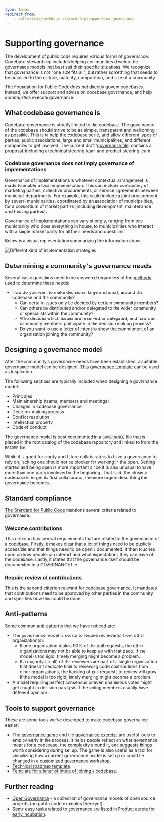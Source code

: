 ```yaml
---
type: Index
redirect_from:
    - activities/codebase-stewardship/supporting-governance
---
```


# Supporting governance

The development of public code requires various forms of governance.
Codebase stewardship includes helping communities develop the governance models that best suit their specific situations.
We recognize that governance is not "one size fits all", but rather something that needs to be adjusted to the culture, maturity, composition, and size of a community.

The Foundation for Public Code *does not* directly govern codebases.
Instead, we offer support and advise on codebase governance, and help *communities* execute governance.

## What codebase governance is

Codebase governance is strictly limited to the codebase.
The governance of the codebase should strive to be as simple, transparent and welcoming as possible.
This is to help the codebase scale, and allow different types of parties; public associations, large and small municipalities, and different companies to get involved.
The current draft ‘[governance file](governance-template.md)’ contains a proposal, including a technical steering team and product steering team.

### Codebase governance does not imply governance of implementations

Governance of implementations is whatever contextual arrangement is made to enable a local implementation.
This can include contracting of marketing parties, collective procurements, or service agreements between municipal departments.
For example, this could include a joint procurement by several municipalities, coordinated by an association of municipalities, for a consortium of market parties (including development, maintenance and hosting parties).

Governance of implementations can vary strongly, ranging from one municipality who does everything in house, to municipalities who interact with a single market party for all their needs and questions.

Below is a visual representation summarizing the information above.

![Different kind of implementation strategies](governance-models.png)

## Determining a community's governance needs

Several basic questions need to be answered regardless of the [methods](../workshops/) used to determine these needs:

* How do you want to make decisions, large and small, around the codebase and the community?
  * Can certain issues only be decided by certain community members?
  * Can others be distributed and/or delegated to the wider community or specialists within the community?
  * Who decides which issues are reserved or delegated, and how can community members participate in the decision making process?
  * Do you want to use a [letter of intent](letter-of-intent-template.md) to show the commitment of an organization joining the community?

## Designing a governance model

After the community's governance needs have been established, a suitable governance model can be designed.
[This governance template](governance-template.md) can be used as inspiration.

The following sections are typically included when designing a governance model:

* Principles
* Maintainership (teams, members and meetings)
* Changes in codebase governance
* Decision-making process
* Conflict resolution
* Intellectual property
* Code of conduct

The governance model is best documented in a `GOVERNANCE` file that is placed in the root catalog of the codebase repository and linked to from the `README` file.

While it is good for clarity and future collaborators to have a governance to rely on, lacking one should not be blocker for working in the open.
Getting started and being open is more important since it is also unusual to have more than one party involeved in the beginning.
That said, the closer a codebase is to get its first collaborator, the more urgent describing the governance becomes.

## Standard compliance

[The Standard for Public Code](https://standard.publiccode.net) mentions several criteria related to governance.

### [Welcome contributions](https://standard.publiccode.net/criteria/open-to-contributions.html)

This criterion has several requirements that are related to the governance of a codebase.
Firstly, it makes clear that a lot of things need to be publicly accessible and that things need to be openly documented.
It then touches upon on how people can interact and what expectations they can have of the codebase.
Lastly, it states that the governance itself should be documented in a GOVERNANCE file.

### [Require review of contributions](https://standard.publiccode.net/criteria/require-review.html)

This is the second criterion relevant for codebase governance.
It mandates that contributions need to be approved by other parties in the community and specifies how this could be done.

## Anti-patterns

Some common [anti-patterns](https://en.wikipedia.org/wiki/Anti-pattern) that we have noticed are:

* The governance model is set up to require reviewer(s) from other organization(s).
  * If one organization makes 90% of the pull requests, the other organizations may not be able to keep up with that pace. If the model is too rigid, timely merging might become a problem.
  * If a majority (or all) of the reviewers are part of a single organization that doesn't dedicate time to reviewing code contributions from other organizations, the backlog of pull requests to review will grow. If the model is too rigid, timely merging might become a problem.
* A model requiring perfect consensus or even unanimous votes might get caught in decision paralysis if the voting members usually have different opinions.

## Tools to support governance

These are some tools we've developed to make codebase governance easier:

* The [governance game](game/index.md) and the [governance exercise](exercise/index.md) are useful tools to employ early in the process. It helps people reflect on what governance means for a codebase, the complexity around it, and suggests things worth considering during set up. The game is also useful as a tool for visualizing how a current governance model is set up or could be changed in [a customized governance workshop](customized-governance-workshop/index.md).
* [Technical roadmap template](technical-roadmap-template.md).
* [Template for a letter of intent of joining a codebase](letter-of-intent-template.md).

## Further reading

* [Open Governance](https://github.com/opengovernance/opengovernance.dev) - a collection of governance models of open source projects (no public code examples there yet).
* Some easy tasks related to governance are listed in [Product assets for early incubation](../codebase-stewardship/product-assets-for-early-incubation.md).
